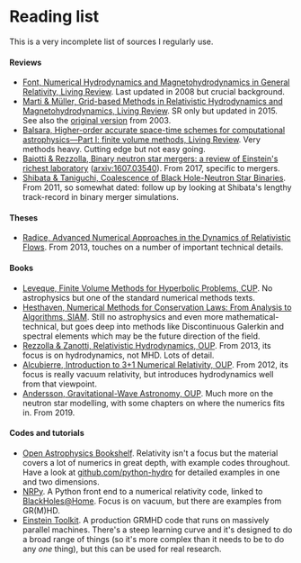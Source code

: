 # Reading list

This is a very incomplete list of sources I regularly use.

#### Reviews

* [Font, Numerical Hydrodynamics and Magnetohydrodynamics in General Relativity, Living Review](https://doi.org/10.12942/lrr-2008-7). Last updated in 2008 but crucial background.
* [Marti & Müller, Grid-based Methods in Relativistic Hydrodynamics and Magnetohydrodynamics, Living Review](https://doi.org/10.1007/lrca-2015-3). SR only but updated in 2015. See also the [original version](https://link.springer.com/article/10.12942/lrr-2003-7) from 2003.
* [Balsara, Higher-order accurate space-time schemes for computational astrophysics—Part I: finite volume methods, Living Review](https://doi.org/10.1007/s41115-017-0002-8). Very methods heavy. Cutting edge but not easy going.
* [Baiotti & Rezzolla, Binary neutron star mergers: a review of Einstein's richest laboratory](https://doi.org/10.1088/1361-6633/aa67bb) ([arxiv:1607.03540](https://arxiv.org/pdf/1607.03540.pdf)). From 2017, specific to mergers.
* [Shibata & Taniguchi, Coalescence of Black Hole-Neutron Star Binaries](https://link.springer.com/article/10.12942/lrr-2011-6). From 2011, so somewhat dated: follow up by looking at Shibata's lengthy track-record in binary merger simulations.

#### Theses

* [Radice, Advanced Numerical Approaches in the Dynamics of Relativistic Flows](https://www.astro.princeton.edu/~dradice/downloads/thesis.pdf). From 2013, touches on a number of important technical details.

#### Books

* [Leveque, Finite Volume Methods for Hyperbolic Problems, CUP](https://www.cambridge.org/core/books/finite-volume-methods-for-hyperbolic-problems/97D5D1ACB1926DA1D4D52EAD6909E2B9). No astrophysics but one of the standard numerical methods texts.
* [Hesthaven, Numerical Methods for Conservation Laws: From Analysis to Algorithms, SIAM](https://epubs.siam.org/doi/book/10.1137/1.9781611975109). Still no astrophysics and even more mathematical-technical, but goes deep into methods like Discontinuous Galerkin and spectral elements which may be the future direction of the field.
* [Rezzolla & Zanotti, Relativistic Hydrodynamics, OUP](https://global.oup.com/academic/product/relativistic-hydrodynamics-9780198528906). From 2013, its focus is on hydrodynamics, not MHD. Lots of detail.
* [Alcubierre, Introduction to 3+1 Numerical Relativity, OUP](https://global.oup.com/academic/product/introduction-to-31-numerical-relativity-9780199656158). From 2012, its focus is really vacuum relativity, but introduces hydrodynamics well from that viewpoint.
* [Andersson, Gravitational-Wave Astronomy, OUP](https://global.oup.com/academic/product/gravitational-wave-astronomy-9780198568032). Much more on the neutron star modelling, with some chapters on where the numerics fits in. From 2019.

#### Codes and tutorials

* [Open Astrophysics Bookshelf](https://open-astrophysics-bookshelf.github.io/). Relativity isn't a focus but the material covers a lot of numerics in great depth, with example codes throughout. Have a look at [github.com/python-hydro](https://github.com/python-hydro) for detailed examples in one and two dimensions.
* [NRPy](https://github.com/zachetienne/nrpytutorial). A Python front end to a numerical relativity code, linked to [BlackHoles@Home](http://astro.phys.wvu.edu/bhathome/). Focus is on vacuum, but there are examples from GR(M)HD.
* [Einstein Toolkit](https://einsteintoolkit.org/). A production GRMHD code that runs on massively parallel machines. There's a steep learning curve and it's designed to do a broad range of things (so it's more complex than it needs to be to do any *one* thing), but this can be used for real research.
